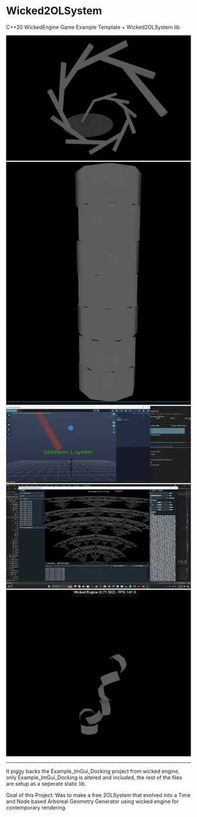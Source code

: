# Wicked2OLSystem
C++20 WickedEngine Game Example Template + Wicked2OLSystem lib

![](https://raw.githubusercontent.com/Autodidac/WickedTwoOLSystem/master/1.png)
![](https://raw.githubusercontent.com/Autodidac/WickedTwoOLSystem/master/2.png)
![](https://raw.githubusercontent.com/Autodidac/WickedTwoOLSystem/master/3.png)
![](https://raw.githubusercontent.com/Autodidac/WickedTwoOLSystem/master/4.png)
![](https://raw.githubusercontent.com/Autodidac/WickedTwoOLSystem/master/5.png)



------------

It piggy backs the Example_ImGui_Docking project from wicked engine, only Example_ImGui_Docking is altered and included, the rest of the files are setup as a seperate static lib. 

Goal of this Project:
Was to make a free 2OLSystem that evolved into a Time and Node based Arboreal Geometry Generator using wicked engine for contemporary rendering.
